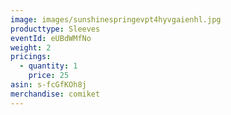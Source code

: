 ```yaml
---
image: images/sunshinespringevpt4hyvgaienhl.jpg
producttype: Sleeves
eventId: eUBdWMfNo
weight: 2
pricings:
  - quantity: 1
    price: 25
asin: s-fcGfKOh8j
merchandise: comiket
---
```

